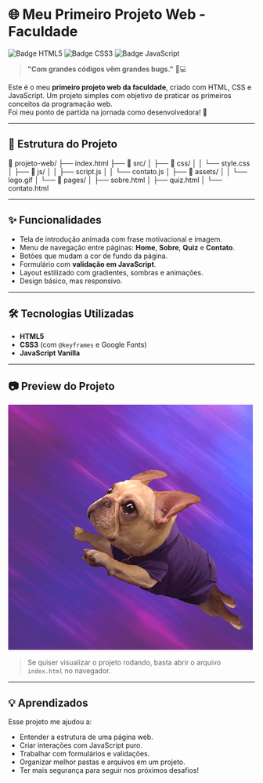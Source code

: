 # 🌐 Meu Primeiro Projeto Web - Faculdade

![Badge HTML5](https://img.shields.io/badge/HTML5-E34F26?style=flat-square&logo=html5&logoColor=white)
![Badge CSS3](https://img.shields.io/badge/CSS3-1572B6?style=flat-square&logo=css3&logoColor=white)
![Badge JavaScript](https://img.shields.io/badge/JavaScript-F7DF1E?style=flat-square&logo=javascript&logoColor=black)

> **"Com grandes códigos vêm grandes bugs."** 🐞💻

Este é o meu **primeiro projeto web da faculdade**, criado com HTML, CSS e JavaScript. Um projeto simples com objetivo de praticar os primeiros conceitos da programação web.  
Foi meu ponto de partida na jornada como desenvolvedora! 🚀

---

## 📁 Estrutura do Projeto
📂 projeto-web/
├── index.html
├── 📂 src/
│ ├── 📂 css/
│ │ └── style.css
│ ├── 📂 js/
│ │ ├── script.js
│ │ └── contato.js
│ ├── 📂 assets/
│ │ └── logo.gif
│ └── 📂 pages/
│ ├── sobre.html
│ ├── quiz.html
│ └── contato.html


---

## ✨ Funcionalidades

- Tela de introdução animada com frase motivacional e imagem.
- Menu de navegação entre páginas: **Home**, **Sobre**, **Quiz** e **Contato**.
- Botões que mudam a cor de fundo da página.
- Formulário com **validação em JavaScript**.
- Layout estilizado com gradientes, sombras e animações.
- Design básico, mas responsivo.

---

## 🛠️ Tecnologias Utilizadas

- **HTML5**  
- **CSS3** (com `@keyframes` e Google Fonts)  
- **JavaScript Vanilla**  

---

## 📷 Preview do Projeto

![Logo Animada](./src/assets/logo.gif)

> Se quiser visualizar o projeto rodando, basta abrir o arquivo `index.html` no navegador.

---

## 💡 Aprendizados

Esse projeto me ajudou a:

- Entender a estrutura de uma página web.
- Criar interações com JavaScript puro.
- Trabalhar com formulários e validações.
- Organizar melhor pastas e arquivos em um projeto.
- Ter mais segurança para seguir nos próximos desafios!
